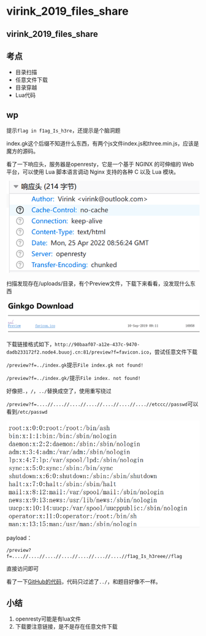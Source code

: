 # virink\_2019\_files\_share

## virink\_2019\_files\_share

## 考点

* 目录扫描
* 任意文件下载
* 目录穿越
* Lua代码

## wp

提示`flag in f1ag_Is_h3re`，还提示是个脑洞题

index.gk这个后缀不知道什么东西，有两个js文件index.js和three.min.js，应该是魔方的源码。

看了一下响应头，服务器是openresty，它是一个基于 NGINX 的可伸缩的 Web 平台，可以使用 Lua 脚本语言调动 Nginx 支持的各种 C 以及 Lua 模块。

![](<../.gitbook/assets/image (12) (1) (1).png>)

扫描发现存在/uploads/目录，有个Preview文件，下载下来看看，没发现什么东西

![](<../.gitbook/assets/image (8) (1) (1).png>)

下载链接格式如下，`http://90baaf07-a12e-437c-9470-dadb233172f2.node4.buuoj.cn:81/preview?f=favicon.ico`，尝试任意文件下载

`/preview?f=../index.gk`提示`File index.gk not found!`

`/preview?f=../index.gk/`提示`File index. not found!`

好像把`.`，`/`，`../`替换成空了，使用重写绕过

`/preview?f=....//....//....//....//....//....//....//etccc//passwd`可以看到`/etc/passwd`

![](<../.gitbook/assets/image (30).png>)

payload：

```
/preview?f=....//....//....//....//....//....//....//f1ag_Is_h3reee//flag
```

直接访问即可

看了一下[GitHub的代码](https://github.com/CTFTraining/virink\_2019\_web\_files\_share/blob/master/src/preview.lua)，代码只过滤了`../`，和题目好像不一样。

## 小结

1. openresty可能是有lua文件
2. 下载要注意链接，是不是存在任意文件下载
